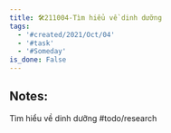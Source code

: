 ```yaml
---
title: 🛠️211004-Tìm hiểu về dinh dưỡng
tags:
  - '#created/2021/Oct/04'
  - '#task'
  - '#Someday'
is_done: False
---
```


## Notes:
Tìm hiểu về dinh dưỡng #todo/research 